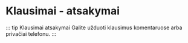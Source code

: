 # Klausimai - atsakymai

::: tip Klausimai atsakymai
Galite užduoti klausimus komentaruose arba privačiai telefonu.
:::

<disqus />
